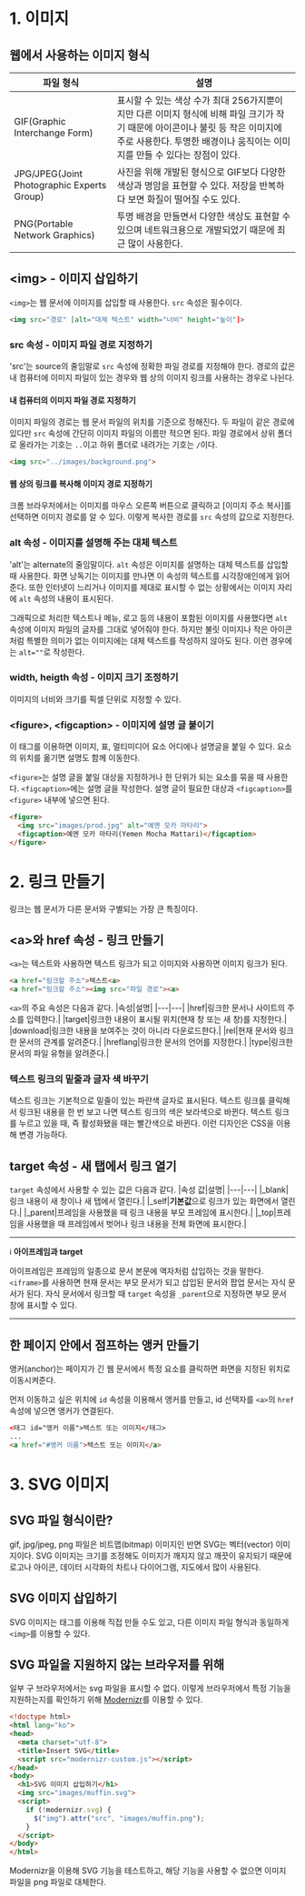# 1. 이미지
## 웹에서 사용하는 이미지 형식
|파일 형식|설명|
|---|---|
|GIF(Graphic Interchange Form)|표시할 수 있는 색상 수가 최대 256가지뿐이지만 다른 이미지 형식에 비해 파일 크기가 작기 때문에 아이콘이나 불릿 등 작은 이미지에 주로 사용한다. 투명한 배경이나 움직이는 이미지를 만들 수 있다는 장점이 있다.|
|JPG/JPEG(Joint Photographic Experts Group)|사진을 위해 개발된 형식으로 GIF보다 다양한 색상과 명암을 표현할 수 있다. 저장을 반복하다 보면 화질이 떨어질 수도 있다.|
|PNG(Portable Network Graphics)|투명 배경을 만들면서 다양한 색상도 표현할 수 있으며 네트워크용으로 개발되었기 때문에 최근 많이 사용한다.|

## \<img> - 이미지 삽입하기
`<img>`는 웹 문서에 이미지를 삽입할 때 사용한다. `src` 속성은 필수이다.
```html
<img src="경로" [alt="대체 텍스트" width="너비" height="높이"]>
```

### src 속성 - 이미지 파일 경로 지정하기
'src'는 source의 줄임말로 `src` 속성에 정확한 파일 경로를 지정해야 한다. 경로의 값은 내 컴퓨터에 이미지 파일이 있는 경우와 웹 상의 이미지 링크를 사용하는 경우로 나뉜다.

#### 내 컴퓨터의 이미지 파일 경로 지정하기
이미지 파일의 경로는 웹 문서 파일의 위치를 기준으로 정해진다. 두 파일이 같은 경로에 있다만 `src` 속성에 간단히 이미지 파일의 이름만 적으면 된다. 파일 경로에서 상위 폴더로 올라가는 기호는 `..`이고 하위 폴더로 내려가는 기호는 `/`이다.
```html
<img src="../images/background.png">
```

#### 웹 상의 링크를 복사해 이미지 경로 지정하기
크롬 브라우저에서는 이미지를 마우스 오른쪽 버튼으로 클릭하고 [이미지 주소 복사]를 선택하면 이미지 경로를 알 수 있다. 이렇게 복사한 경로를 `src` 속성의 값으로 지정한다.

### alt 속성 - 이미지를 설명해 주는 대체 텍스트
'alt'는 alternate의 줄임말이다. `alt` 속성은 이미지를 설명하는 대체 텍스트를 삽입할 때 사용한다. 화면 낭독기는 이미지를 만나면 이 속성의 텍스트를 시각장애인에게 읽어준다. 또한 인터넷이 느리거나 이미지를 제대로 표시할 수 없는 상황에서는 이미지 자리에 `alt` 속성의 내용이 표시된다.

그래픽으로 처리한 텍스트나 메뉴, 로고 등의 내용이 포함된 이미지를 사용했다면 `alt` 속성에 이미지 파일의 글자를 그대로 넣어줘야 한다. 하지만 불릿 이미지나 작은 아이콘처럼 특별한 의미가 없는 이미지에는 대체 텍스트를 작성하지 않아도 된다. 이런 경우에는 `alt=""`로 작성한다.

### width, heigth 속성 - 이미지 크기 조정하기
이미지의 너비와 크기를 픽셀 단위로 지정할 수 있다.

### \<figure>, \<figcaption> - 이미지에 설명 글 붙이기
이 태그를 이용하면 이미지, 표, 멀티미디어 요소 어디에나 설명글을 붙일 수 있다. 요소의 위치를 옮기면 설명도 함께 이동한다.

`<figure>`는 설명 글을 붙일 대상을 지정하거나 한 단위가 되는 요소를 묶을 때 사용한다. `<figcaption>`에는 설명 글을 작성한다. 설명 글이 필요한 대상과 `<figcaption>`를 `<figure>` 내부에 넣으면 된다.
```html
<figure>
  <img src="images/prod.jpg" alt="예멘 모카 마타리">
  <figcaption>예멘 모카 마타리(Yemen Mocha Mattari)</figcaption>
</figure>  
```
# 2. 링크 만들기
링크는 웹 문서가 다른 문서와 구별되는 가장 큰 특징이다.

## \<a>와 href 속성 - 링크 만들기
`<a>`는 텍스트와 사용하면 텍스트 링크가 되고 이미지와 사용하면 이미지 링크가 된다.
```html
<a href="링크할 주소">텍스트<a>
<a href="링크할 주소"><img src="파일 경로"><a>
```

`<a>`의 주요 속성은 다음과 같다.
|속성|설명|
|---|---|
|href|링크한 문서나 사이트의 주소를 입력한다.|
|target|링크한 내용이 표시될 위치(현재 창 또는 새 창)를 지정한다.|
|download|링크한 내용을 보여주는 것이 아니라 다운로드한다.|
|rel|현재 문서와 링크한 문서의 관계를 알려준다.|
|hreflang|링크한 문서의 언어를 지정한다.|
|type|링크한 문서의 파일 유형을 알려준다.|

### 텍스트 링크의 밑줄과 글자 색 바꾸기
텍스트 링크는 기본적으로 밑줄이 있는 파란색 글자로 표시된다. 텍스트 링크를 클릭해서 링크된 내용을 한 번 보고 나면 텍스트 링크의 색은 보라색으로 바뀐다. 텍스트 링크를 누르고 있을 때, 즉 활성화됐을 때는 빨간색으로 바뀐다. 이런 디자인은 CSS을 이용해 변경 가능하다.

## target 속성 - 새 탭에서 링크 열기
`target` 속성에서 사용할 수 있는 값은 다음과 같다.
|속성 값|설명|
|---|---|
|_blank|링크 내용이 새 창이나 새 탭에서 열린다.|
|_self|**기본값**으로 링크가 있는 화면에서 열린다.|
|_parent|프레임을 사용했을 때 링크 내용을 부모 프레임에 표시한다.|
|_top|프레임을 사용했을 때 프레임에서 벗어나 링크 내용을 전체 화면에 표시한다.|

---
:information_source: **아이프레임과 target**

아이프레임은 프레임의 일종으로 문서 본문에 액자처럼 삽입하는 것을 말한다. `<iframe>`를 사용하면 현재 문서는 부모 문서가 되고 삽입된 문서와 팝업 문서는 자식 문서가 된다. 자식 문서에서 링크할 때 `target` 속성을 `_parent`으로 지정하면 부모 문서 창에 표시할 수 있다.

---

## 한 페이지 안에서 점프하는 앵커 만들기
앵커(anchor)는 페이지가 긴 웹 문서에서 특정 요소를 클릭하면 화면을 지정된 위치로 이동시켜준다.

먼저 이동하고 싶은 위치에 `id` 속성을 이용해서 앵커를 만들고, id 선택자를 `<a>`의 `href` 속성에 넣으면 앵커가 연결된다.
```html
<태그 id="앵커 이름">텍스트 또는 이미지</태그>
...
<a href="#앵커 이름">텍스트 또는 이미지</a>
```
# 3. SVG 이미지
## SVG 파일 형식이란?
gif, jpg/jpeg, png 파일은 비트맵(bitmap) 이미지인 반면 SVG는 벡터(vector) 이미지이다. SVG 이미지는 크기를 조정해도 이미지가 깨지지 않고 깨끗이 유지되기 때문에 로고나 아이콘, 데이터 시각화의 차트나 다이어그램, 지도에서 많이 사용된다.

## SVG 이미지 삽입하기
SVG 이미지는 태그를 이용해 직접 만들 수도 있고, 다른 이미지 파일 형식과 동일하게 `<img>`를 이용할 수 있다.

## SVG 파일을 지원하지 않는 브라우저를 위해
일부 구 브라우저에서는 svg 파일을 표시할 수 없다. 이렇게 브라우저에서 특정 기능을 지원하는지를 확인하기 위해 [Modernizr](https://modernizr.com/)를 이용할 수 있다.
```html
<!doctype html>
<html lang="ko">
<head>
  <meta charset="utf-8">
  <title>Insert SVG</title>
  <script src="modernizr-custom.js"></script>
</head>
<body>
  <h1>SVG 이미지 삽입하기</h1>
  <img src="images/muffin.svg">
  <script>
    if (!modernizr.svg) {
      $("img").attr("src", "images/muffin.png");
    }
  </script>	
</body>
</html>
```
Modernizr을 이용해 SVG 기능을 테스트하고, 해당 기능을 사용할 수 없으면 이미지 파일을 png 파일로 대체한다.
